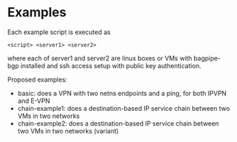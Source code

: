 Examples
========

Each example script is executed as 

    <script> <server1> <server2>

where each of server1 and server2 are linux boxes or VMs with bagpipe-bgp 
installed and ssh access setup with public key authentication.

Proposed examples:

* basic: does a VPN with two netns endpoints and a ping, for both IPVPN 
  and E-VPN 
* chain-example1: does a destination-based IP service chain between two VMs 
  in two networks
* chain-example2: does a destination-based IP service chain between two VMs 
  in two networks (variant)

